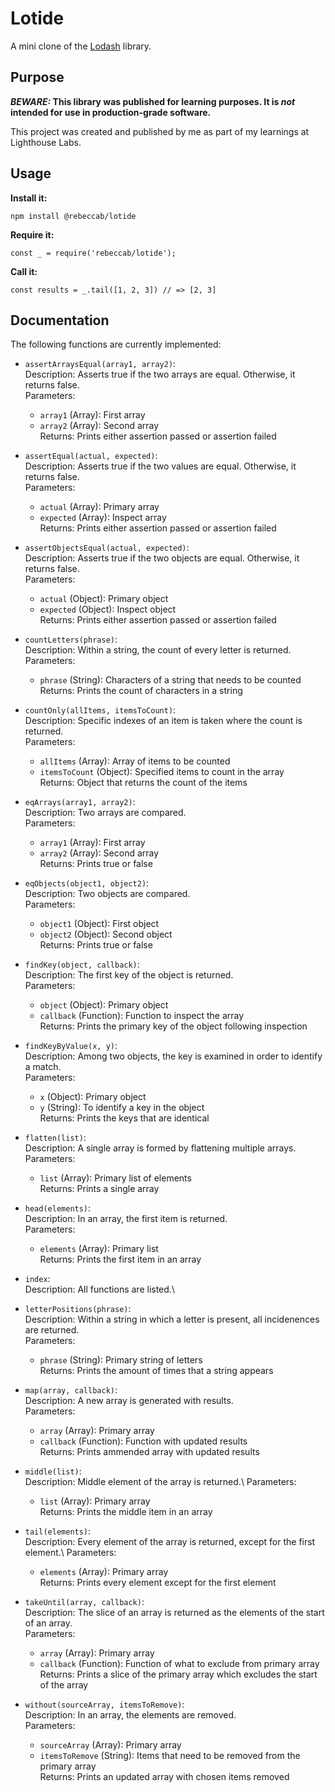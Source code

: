 # Lotide

A mini clone of the [Lodash](https://lodash.com) library.

## Purpose

**_BEWARE:_ This library was published for learning purposes. It is _not_ intended for use in production-grade software.**

This project was created and published by me as part of my learnings at Lighthouse Labs. 

## Usage

**Install it:**

`npm install @rebeccab/lotide`

**Require it:**

`const _ = require('rebeccab/lotide');`

**Call it:**

`const results = _.tail([1, 2, 3]) // => [2, 3]`

## Documentation

The following functions are currently implemented:

* `assertArraysEqual(array1, array2)`:\
Description: Asserts true if the two arrays are equal. Otherwise, it returns false.\
Parameters:  
    - `array1` (Array): First array
    - `array2` (Array): Second array\
Returns: Prints either assertion passed or assertion failed

* `assertEqual(actual, expected)`:\
Description: Asserts true if the two values are equal. Otherwise, it returns false.\
Parameters:
    - `actual` (Array): Primary array
    - `expected` (Array): Inspect array\
Returns: Prints either assertion passed or assertion failed

* `assertObjectsEqual(actual, expected)`:\
Description: Asserts true if the two objects are equal. Otherwise, it returns false.\
Parameters:
    - `actual` (Object): Primary object
    - `expected` (Object): Inspect object\
  Returns: Prints either assertion passed or assertion failed

* `countLetters(phrase)`:\
Description: Within a string, the count of every letter is returned.\
Parameters:
    - `phrase` (String): Characters of a string that needs to be counted\
Returns: Prints the count of characters in a string

* `countOnly(allItems, itemsToCount)`:\
Description: Specific indexes of an item is taken where the count is returned.\
Parameters:
    - `allItems` (Array): Array of items to be counted
    - `itemsToCount` (Object): Specified items to count in the array\
Returns: Object that returns the count of the items

* `eqArrays(array1, array2)`:\
Description: Two arrays are compared.\
Parameters:
    - `array1` (Array): First array
    - `array2` (Array): Second array\
Returns: Prints true or false

* `eqObjects(object1, object2)`:\
Description: Two objects are compared.\
Parameters:
    - `object1` (Object): First object
    - `object2` (Object): Second object\
Returns: Prints true or false

* `findKey(object, callback)`:\
Description: The first key of the object is returned.\
Parameters:
    - `object` (Object): Primary object
    - `callback` (Function): Function to inspect the array\
  Returns: Prints the primary key of the object following inspection

* `findKeyByValue(x, y)`:\
Description: Among two objects, the key is examined in order to identify a match.\
Parameters:
    - `x` (Object): Primary object
    - `y` (String): To identify a key in the object\
Returns: Prints the keys that are identical

* `flatten(list)`:\
Description: A single array is formed by flattening multiple arrays.\
Parameters:
    - `list` (Array): Primary list of elements\
Returns: Prints a single array

* `head(elements)`:\
Description: In an array, the first item is returned.\
Parameters:
    - `elements` (Array): Primary list\
Returns:  Prints the first item in an array

* `index`:\
Description: All functions are listed.\

* `letterPositions(phrase)`:\
Description: Within a string in which a letter is present, all incidenences are returned.\
Parameters:
    - `phrase` (String): Primary string of letters\
Returns: Prints the amount of times that a string appears

* `map(array, callback)`:\
Description: A new array is generated with results.\
Parameters:
    - `array` (Array): Primary array
    - `callback` (Function): Function with updated results\
Returns: Prints ammended array with updated results

* `middle(list)`:\
Description: Middle element of the array is returned.\ 
Parameters:
    - `list` (Array): Primary array\
Returns: Prints the middle item in an array

* `tail(elements)`:\
Description: Every element of the array is returned, except for the first element.\ 
Parameters:
    - `elements` (Array): Primary array\
Returns: Prints every element except for the first element

* `takeUntil(array, callback)`:\
Description: The slice of an array is returned as the elements of the start of an array.\
Parameters:
    - `array` (Array): Primary array
    - `callback` (Function): Function of what to exclude from primary array\
Returns: Prints a slice of the primary array which excludes the start of the array

* `without(sourceArray, itemsToRemove)`:\
Description: In an array, the elements are removed.\
Parameters:
    - `sourceArray` (Array): Primary array
    - `itemsToRemove` (String): Items that need to be removed from the primary array\
Returns: Prints an updated array with chosen items removed